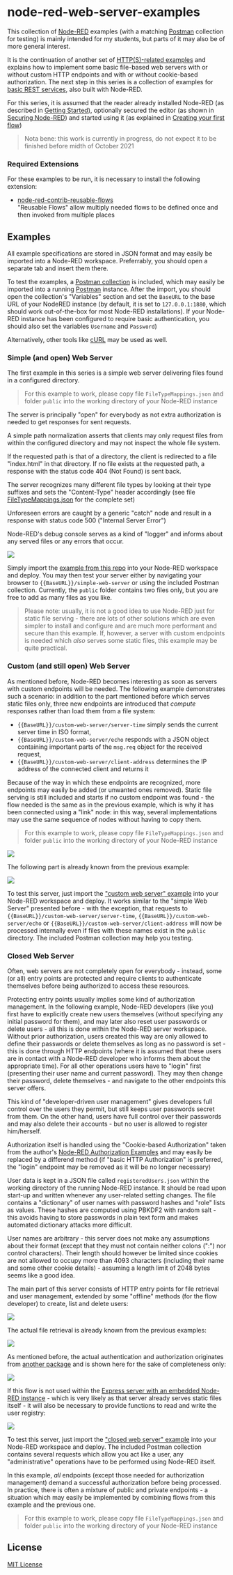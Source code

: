 # node-red-web-server-examples #

This collection of [Node-RED](https://nodered.org/) examples (with a matching [Postman](https://www.postman.com/) collection for testing) is mainly intended for my students, but parts of it may also be of more general interest.

It is the continuation of another set of [HTTP(S)-related examples](https://github.com/rozek/node-red-http-endpoint-examples) and explains how to implement some basic file-based web servers with or without custom HTTP endpoints and with or without cookie-based authorization. The next step in this series is a collection of examples for [basic REST services](https://github.com/rozek/node-red-rest-service-examples), also built with Node-RED.

For this series, it is assumed that the reader already installed Node-RED (as described in [Getting Started](https://nodered.org/docs/getting-started/)), optionally secured the editor (as shown in [Securing Node-RED](https://nodered.org/docs/user-guide/runtime/securing-node-red)) and started using it (as explained in [Creating your first flow](https://nodered.org/docs/tutorials/first-flow))

> Nota bene: this work is currently in progress, do not expect it to be finished before midth of October 2021

### Required Extensions ###

For these examples to be run, it is necessary to install the following extension:

* [node-red-contrib-reusable-flows](https://github.com/ollixx/node-red-contrib-reusable-flows)<br>"Reusable Flows" allow multiply needed flows to be defined once and then invoked from multiple places

## Examples ##

All example specifications are stored in JSON format and may easily be imported into a Node-RED workspace. Preferrably, you should open a separate tab and insert them there.

To test the examples, a [Postman collection](https://raw.githubusercontent.com/rozek/node-red-web-server-examples/main/PostmanCollection.json) is included, which may easily be imported into a running [Postman](https://www.postman.com/) instance. After the import, you should open the collection's "Variables" section and set the `BaseURL` to the base URL of your NodeRED instance (by default, it is set to `127.0.0.1:1880`, which should work out-of-the-box for most Node-RED installations). If your Node-RED instance has been configured to require basic authentication, you should also set the variables `Username` and `Password`)

Alternatively, other tools like [cURL](https://curl.se/) may be used as well.

### Simple (and open) Web Server ###

The first example in this series is a simple web server delivering files found in a configured directory.

> For this example to work, please copy file `FileTypeMappings.json` and folder `public` into the working directory of your Node-RED instance

The server is principally "open" for everybody as not extra authorization is needed to get responses for sent requests.

A simple path normalization asserts that clients may only request files from within the configured directory and may not inspect the whole file system.

If the requested path is that of a directory, the client is redirected to a file "index.html" in that directory. If no file exists at the requested path, a response with the status code 404 (Not Found) is sent back.

The server recognizes many different file types by looking at their type suffixes and sets the "Content-Type" header accordingly (see file [FileTypeMappings.json](https://raw.githubusercontent.com/rozek/node-red-web-server-examples/main/FileTypeMappings.json) for the complete set) 

Unforeseen errors are caught by a generic "catch" node and result in a response with status code 500 ("Internal Server Error")

Node-RED's debug console serves as a kind of "logger" and informs about any served files or any errors that occur.

![](examples/simple-web-server.png)

Simply import the [example from this repo](examples/simple-web-server.json) into your Node-RED workspace and deploy. You may then test your server either by navigating your browser to `{{BaseURL}}/simple-web-server` or using the included Postman collection. Currently, the `public` folder contains two files only, but you are free to add as many files as you like.

> Please note: usually, it is not a good idea to use Node-RED just for static file serving - there are lots of other solutions which are even simpler to install and configure and are much more performant and secure than this example. If, however, a server with custom endpoints is needed which *also* serves some static files, this example may be quite practical.

### Custom (and still open) Web Server ###

As mentioned before, Node-RED becomes interesting as soon as servers with custom endpoints will be needed. The following example demonstrates such a scenario: in addition to the part mentioned before which serves static files only, three new endpoints are introduced that *compute* responses rather than load them from a file system:

* `{{BaseURL}}/custom-web-server/server-time` simply sends the current server time in ISO format,
* `{{BaseURL}}/custom-web-server/echo` responds with a JSON object containing important parts of the `msg.req` object for the received request,
* `{{BaseURL}}/custom-web-server/client-address` determines the IP address of the connected client and returns it

Because of the way in which these endpoints are recognized, more endpoints may easily be added (or unwanted ones removed). Static file serving is still included and starts if no custom endpoint was found - the flow needed is the same as in the previous example, which is why it has been connected using a "link" node: in this way, several implementations may use the same sequence of nodes without having to copy them.

> For this example to work, please copy file `FileTypeMappings.json` and folder `public` into the working directory of your Node-RED instance

![](examples/custom-web-server.png)

The following part is already known from the previous example:

![](examples/serving-files.png)

To test this server, just import the ["custom web server" example](examples/custom-web-server.json) into your Node-RED workspace and deploy. It works similar to the "simple Web Server" presented before - with the exception, that requests to `{{BaseURL}}/custom-web-server/server-time`, `{{BaseURL}}/custom-web-server/echo` or `{{BaseURL}}/custom-web-server/client-address` will now be processed internally even if files with these names exist in the `public` directory. The included Postman collection may help you testing.

### Closed Web Server ###

Often, web servers are not completely open for everybody - instead, some (or all) entry points are protected and require clients to authenticate themselves before being authorized to access these resources.

Protecting entry points usually implies some kind of authorization management. In the following example, Node-RED developers (like you) first have to explicitly create new users themselves (without specifying any initial password for them), and may later also reset user passwords or delete users - all this is done within the Node-RED server workspace. Without prior authorization, users created this way are only allowed to define their passwords or delete themselves as long as no password is set - this is done through HTTP endpoints (where it is assumed that these users are in contact with a Node-RED developer who informs them about the appropriate time). For all other operations users have to "login" first (presenting their user name and current password). They may then change their password, delete themselves - and navigate to the other endpoints this server offers.

This kind of "developer-driven user management" gives developers full control over the users they permit, but still keeps user passwords secret from them. On the other hand, users have full control over their passwords and may also delete their accounts - but no user is allowed to register him/herself. 

Authorization itself is handled using the "Cookie-based Authorization" taken from the author's [Node-RED Authorization Examples](https://github.com/rozek/node-red-authorization-examples) and may easily be replaced by a differend method (if "basic HTTP Authorization" is preferred, the "login" endpoint may be removed as it will be no longer necessary)

User data is kept in a JSON file called `registeredUsers.json` within the working directory of the running Node-RED instance. It should be read upon start-up and written whenever any user-related setting changes. The file contains a "dictionary" of user names with password hashes and "role" lists as values. These hashes are computed using PBKDF2 with random salt - this avoids having to store passwords in plain text form and makes automated dictionary attacks more difficult.

User names are arbitrary - this server does not make any assumptions about their format (except that they must not contain neither colons (":") nor control characters). Their length should however be limited since cookies are not allowed to occupy more than 4093 characters (including their name and some other cookie details) - assuming a length limit of 2048 bytes seems like a good idea.

The main part of this server consists of HTTP entry points for file retrieval and user management, extended by some "offline" methods (for the flow developer) to create, list and delete users:

![](examples/closed-web-server-I.png)

The actual file retrieval is already known from the previous examples:

![](examples/closed-web-server-II.png)

As mentioned before, the actual authentication and authorization originates from [another package](https://github.com/rozek/node-red-authorization-examples) and is shown here for the sake of completeness only:

![](examples/closed-web-server-III.png)

If this flow is not used within the [Express server with an embedded Node-RED instance](https://github.com/rozek/node-red-within-express) - which is very likely as that server already serves static files itself - it will also be necessary to provide functions to read and write the user registry:

![](examples/closed-web-server-IV.png)

To test this server, just import the ["closed web server" example](examples/closed-web-server.json) into your Node-RED workspace and deploy. The included Postman collection contains several requests which allow you act like a user, any "administrative" operations have to be performed using Node-RED itself.

In this example, *all* endpoints (except those needed for authorization management) demand a successful authorization before being processed. In practice, there is often a mixture of public and private endpoints - a situation which may easily be implemented by combining flows from this example and the previous one.

> For this example to work, please copy file `FileTypeMappings.json` and folder `public` into the working directory of your Node-RED instance

## License ##

[MIT License](LICENSE.md)
